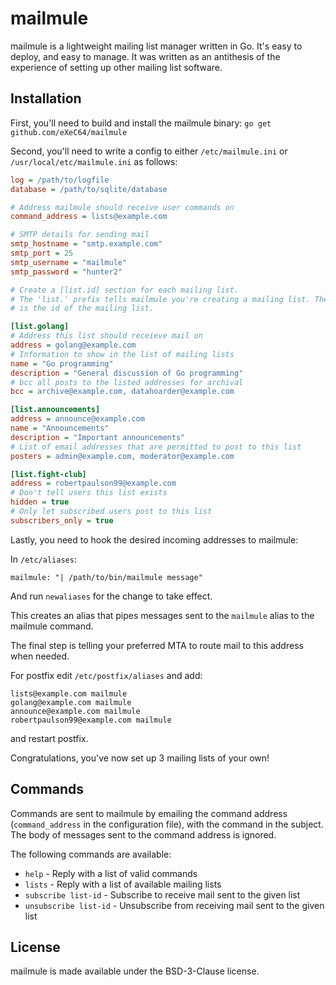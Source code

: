 mailmule
========

mailmule is a lightweight mailing list manager written in Go. It's easy to
deploy, and easy to manage. It was written as an antithesis of the experience
of setting up other mailing list software.

Installation
------------

First, you'll need to build and install the mailmule binary:
`go get github.com/eXeC64/mailmule`

Second, you'll need to write a config to either `/etc/mailmule.ini`
or `/usr/local/etc/mailmule.ini` as follows:

```ini
log = /path/to/logfile
database = /path/to/sqlite/database

# Address mailmule should receive user commands on
command_address = lists@example.com

# SMTP details for sending mail
smtp_hostname = "smtp.example.com"
smtp_port = 25
smtp_username = "mailmule"
smtp_password = "hunter2"

# Create a [list.id] section for each mailing list.
# The 'list.' prefix tells mailmule you're creating a mailing list. The rest
# is the id of the mailing list.

[list.golang]
# Address this list should receieve mail on
address = golang@example.com
# Information to show in the list of mailing lists
name = "Go programming"
description = "General discussion of Go programming"
# bcc all posts to the listed addresses for archival
bcc = archive@example.com, datahoarder@example.com

[list.announcements]
address = announce@example.com
name = "Announcements"
description = "Important announcements"
# List of email addresses that are permitted to post to this list
posters = admin@example.com, moderator@example.com

[list.fight-club]
address = robertpaulson99@example.com
# Don't tell users this list exists
hidden = true
# Only let subscribed users post to this list
subscribers_only = true
```

Lastly, you need to hook the desired incoming addresses to mailmule:

In `/etc/aliases`:
```
mailmule: "| /path/to/bin/mailmule message"
```

And run `newaliases` for the change to take effect.

This creates an alias that pipes messages sent to the `mailmule` alias to the
mailmule command.

The final step is telling your preferred MTA to route mail to this address
when needed.

For postfix edit `/etc/postfix/aliases` and add:
```
lists@example.com mailmule
golang@example.com mailmule
announce@example.com mailmule
robertpaulson99@example.com mailmule
```
and restart postfix.

Congratulations, you've now set up 3 mailing lists of your own!

Commands
--------

Commands are sent to mailmule by emailing the command address (`command_address`
in the configuration file), with the command in the subject. The body of
messages sent to the command address is ignored.

The following commands are available:

* `help` - Reply with a list of valid commands
* `lists` - Reply with a list of available mailing lists
* `subscribe list-id` - Subscribe to receive mail sent to the given list
* `unsubscribe list-id` - Unsubscribe from receiving mail sent to the given list


License
-------

mailmule is made available under the BSD-3-Clause license.
